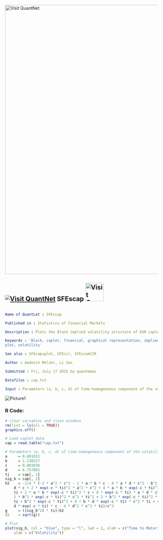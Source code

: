 
[<img src="https://github.com/QuantLet/Styleguide-and-FAQ/blob/master/pictures/banner.png" width="888" alt="Visit QuantNet">](http://quantlet.de/)

## [<img src="https://github.com/QuantLet/Styleguide-and-FAQ/blob/master/pictures/qloqo.png" alt="Visit QuantNet">](http://quantlet.de/) **SFEscap** [<img src="https://github.com/QuantLet/Styleguide-and-FAQ/blob/master/pictures/QN2.png" width="60" alt="Visit QuantNet 2.0">](http://quantlet.de/)

```yaml

Name of QuantLet : SFEscap

Published in : Statistics of Financial Markets

Description : Plots the Black implied volatility structure of EUR caplets.

Keywords : 'Black, caplet, financial, graphical representation, implied-volatility, interest-rate,
plot, volatility'

See also : SFEcapvplot, SFEcir, SFEscomCIR

Author : Awdesch Melzer, Li Sun

Submitted : Fri, July 17 2015 by quantomas

Datafiles : cap.txt

Input : Parameters (a, b, c, d) of time-homogeneous component of the volatility function

```

![Picture1](SFEscap-1.png)


### R Code:
```r
# clear variables and close windows
rm(list = ls(all = TRUE))
graphics.off()

# Load caplet data
cap = read.table("cap.txt")

# Parameters (a, b, c, d) of time-homogeneous component of the volatility function
a     = 0.001651
b     = 1.238157
c     = 0.001036
d     = 6.757801
ti    = cap[, 1]
sig_b = cap[, 2]
h2    = -1/4 * (-2 * a^2 * c^2 - 2 * a * b * c - 8 * a * d * c^2 - b^2 - 8 * b * 
    d * c + 2 * exp(-c * ti)^2 * a^2 * c^2 + 4 * a * b * exp(-c * ti)^2 * c^2 * 
    ti + 2 * a * b * exp(-c * ti)^2 * c + 8 * exp(-c * ti) * a * d * c^2 + 
    2 * b^2 * exp(-c * ti)^2 * c^2 * ti^2 + 2 * b^2 * exp(-c * ti)^2 * c * 
    ti + b^2 * exp(-c * ti)^2 + 8 * b * d * exp(-c * ti) * c^2 * ti + 8 * b * 
    d * exp(-c * ti) * c - 4 * d^2 * c^3 * ti)/c^3
g     = ((sig_b^2) * ti)/h2
(k    = sqrt(g))

# Plot
plot(sig_b, col = "blue", type = "l", lwd = 2, xlab = c("Time to Maturity"), 
    ylab = c("Volatility")) 
```
